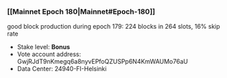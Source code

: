### [[Mainnet Epoch 180|Mainnet#Epoch-180]]
good block production during epoch 179: 224 blocks in 264 slots, 16% skip rate
* Stake level: **Bonus** 
* Vote account address: GwjRJdT9nKmegq6a8nyvEPfoQZUSPp6N4KmWAUMo76aU
* Data Center: 24940-FI-Helsinki
